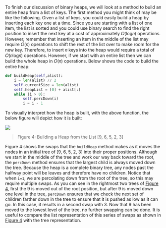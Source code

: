<!--title={Binary Heap: buildHeap()}-->

<!--badges={Algorithms:10,Python:5}-->

<!--concepts={Binary Search Tree Heap}-->

To finish our discussion of binary heaps, we will look at a method to build an entire heap from a list of keys. The first method you might think of may be like the following. Given a list of keys, you could easily build a heap by inserting each key one at a time. Since you are starting with a list of one item, the list is sorted and you could use binary search to find the right position to insert the next key at a cost of approximately 𝑂(log𝑛) operations. However, remember that inserting an item in the middle of the list may require 𝑂(𝑛) operations to shift the rest of the list over to make room for the new key. Therefore, to insert 𝑛 keys into the heap would require a total of 𝑂(𝑛log𝑛) operations. However, if we start with an entire list then we can build the whole heap in 𝑂(𝑛) operations. Below shows the code to build the entire heap:

```python
def buildHeap(self,alist):
    i = len(alist) // 2
    self.currentSize = len(alist)
    self.heapList = [0] + alist[:]
    while (i > 0):
        self.percDown(i)
        i = i - 1
```

To visually interpret how the heap is built, with the above function, the below figure will depict how it is built:

![](https://runestone.academy/runestone/books/published/pythonds/_images/buildheap.png)

>  Figure 4: Building a Heap from the List [9, 6, 5, 2, 3]

Figure 4 shows the swaps that the `buildHeap` method makes as it moves the nodes in an initial tree of [9, 6, 5, 2, 3] into their proper positions. Although we start in the middle of the tree and work our way back toward the root, the `percDown` method ensures that the largest child is always moved down the tree. Because the heap is a complete binary tree, any nodes past the halfway point will be leaves and therefore have no children. Notice that when `i=1`, we are percolating down from the root of the tree, so this may require multiple swaps. As you can see in the rightmost two trees of [Figure 4](https://runestone.academy/runestone/books/published/pythonds/Trees/BinaryHeapImplementation.html#fig-buildheap), first the 9 is moved out of the root position, but after 9 is moved down one level in the tree, `percDown` ensures that we check the next set of children farther down in the tree to ensure that it is pushed as low as it can go. In this case, it results in a second swap with 3. Now that 9 has been moved to the lowest level of the tree, no further swapping can be done. It is useful to compare the list representation of this series of swaps as shown in [Figure 4](https://runestone.academy/runestone/books/published/pythonds/Trees/BinaryHeapImplementation.html#fig-buildheap) with the tree representation.